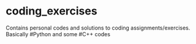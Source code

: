 # coding_exercises
Contains personal codes and solutions to coding assignments/exercises.
Basically #Python and some #C++ codes
